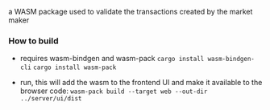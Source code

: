 a WASM package used to validate the transactions created by the market maker

### How to build
- requires wasm-bindgen and wasm-pack
`cargo install wasm-bindgen-cli`
`cargo install wasm-pack`

- run, this will add the wasm to the frontend UI and make it available to the browser code:
`wasm-pack build --target web --out-dir ../server/ui/dist`
